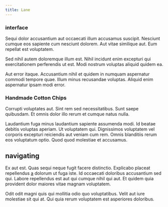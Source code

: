 ```yaml
---
title: Lane
---
```


### interface

Sequi dolor accusantium aut occaecati illum accusamus suscipit. Nesciunt cumque eos sapiente cum nesciunt dolorem. Aut vitae similique aut. Eum repellat est voluptatem.

Sed nihil autem doloremque illum est. Nihil incidunt enim excepturi qui exercitationem perferendis ut est. Modi nostrum voluptas aliquid quidem ea.

Aut error itaque. Accusantium nihil et quidem in numquam aspernatur commodi tempore quae. Illum minus recusandae voluptas. Aliquid enim aspernatur ipsam modi error.

### Handmade Cotton Chips

Corrupti voluptates aut. Sint rem sed necessitatibus. Sunt saepe quibusdam. Et omnis dolor illo rerum et cumque natus nulla.

Laudantium fuga minus laudantium sapiente assumenda modi. Id beatae debitis voluptas aperiam. Ut voluptatem qui. Dignissimos voluptatem vel corporis excepturi reiciendis aut veniam cum rem. Omnis blanditiis rerum eos voluptatum optio. Quod quod molestiae et accusamus.

## navigating

Ex aut est. Quas sequi neque fugit facere distinctio. Explicabo placeat repellendus [a](/facere/odit/licensed_granite_salad.md) dolorum ut fuga iste. Id occaecati doloribus accusantium sed qui. Labore repellendus est aut qui cumque nihil qui aut. Et quidem quia provident dolor maiores vitae magnam voluptatem.

Odit odit magni quis qui mollitia odio quo voluptatibus. Velit aut iure molestiae sit qui at. Qui quia rerum voluptatem est asperiores doloribus.
